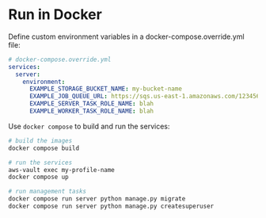 # Run in Docker

Define custom environment variables in a docker-compose.override.yml file:

```yml
# docker-compose.override.yml
services:
  server:
    environment:
      EXAMPLE_STORAGE_BUCKET_NAME: my-bucket-name
      EXAMPLE_JOB_QUEUE_URL: https://sqs.us-east-1.amazonaws.com/123456789012/my-queue-name
      EXAMPLE_SERVER_TASK_ROLE_NAME: blah
      EXAMPLE_WORKER_TASK_ROLE_NAME: blah
```

Use `docker compose` to build and run the services:

```bash
# build the images
docker compose build

# run the services
aws-vault exec my-profile-name
docker compose up

# run management tasks
docker compose run server python manage.py migrate
docker compose run server python manage.py createsuperuser
```
